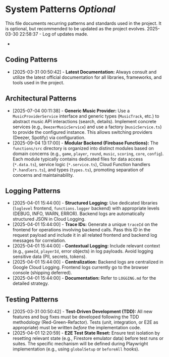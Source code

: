# System Patterns *Optional*

This file documents recurring patterns and standards used in the project.
It is optional, but recommended to be updated as the project evolves.
2025-03-30 22:58:37 - Log of updates made.

*

## Coding Patterns

*   [2025-03-31 00:50:42] - **Latest Documentation:** Always consult and utilize the latest official documentation for all libraries, frameworks, and tools used in the project.

## Architectural Patterns

*   [2025-07-04 00:11:38] - **Generic Music Provider:** Use a `MusicProviderService` interface and generic types (`MusicTrack`, etc.) to abstract music API interactions (search, details). Implement concrete services (e.g., `DeezerMusicService`) and use a factory (`musicService.ts`) to provide the configured instance. This allows switching providers (Deezer, Spotify) via configuration.
*   [2025-09-04 13:17:00] - **Modular Backend (Firebase Functions):** The `functions/src` directory is organized into distinct modules based on domain concerns (e.g., `game`, `player`, `round`, `music`, `scoring`, `core`, `config`). Each module typically contains dedicated files for data access (`*.data.ts`), service logic (`*.service.ts`), Cloud Function handlers (`*.handlers.ts`), and types (`types.ts`), promoting separation of concerns and maintainability.

## Logging Patterns

*   [2025-04-01 15:44:00] - **Structured Logging:** Use dedicated libraries (`loglevel` frontend, `functions.logger` backend) with appropriate levels (DEBUG, INFO, WARN, ERROR). Backend logs are automatically structured JSON in Cloud Logging.
*   [2025-04-01 15:44:00] - **Trace IDs:** Generate a unique `traceId` on the frontend for operations involving backend calls. Pass this ID in the request payload and include it in all related frontend and backend log messages for correlation.
*   [2025-04-01 15:44:00] - **Contextual Logging:** Include relevant context (e.g., `gameId`, `playerId`, error objects) in log payloads. Avoid logging sensitive data (PII, secrets, tokens).
*   [2025-04-01 15:44:00] - **Centralization:** Backend logs are centralized in Google Cloud Logging. Frontend logs currently go to the browser console (shipping deferred).
*   [2025-04-01 15:44:00] - **Documentation:** Refer to `LOGGING.md` for the detailed strategy.

## Testing Patterns

*   [2025-03-31 00:50:42] - **Test-Driven Development (TDD):** All new features and bug fixes must be developed following the TDD methodology (Red-Green-Refactor). Tests (unit, integration, or E2E as appropriate) must be written *before* the implementation code.
*   [2025-04-01 12:20:59] - **E2E Test State Reset:** Ensure test isolation by resetting relevant state (e.g., Firestore emulator data) before test runs or suites. The specific mechanism will be defined during Playwright implementation (e.g., using `globalSetup` or `beforeAll` hooks).